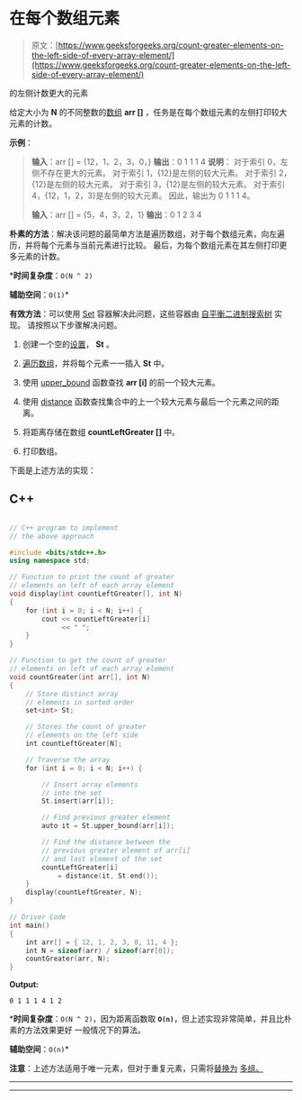 # 在每个数组元素

> 原文：[https://www.geeksforgeeks.org/count-greater-elements-on-the-left-side-of-every-array-element/](https://www.geeksforgeeks.org/count-greater-elements-on-the-left-side-of-every-array-element/)

的左侧计数更大的元素

给定大小为 **N** 的不同整数的[数组](https://www.geeksforgeeks.org/array-data-structure/) **arr []** ，任务是在每个数组元素的左侧打印较大元素的计数。

**示例**：

> **输入**：arr [] = {12，1，2，3，0，}
> **输出**：0 1 1 1 4
> **说明**：
> 对于索引 0，左侧不存在更大的元素。
> 对于索引 1，{12}是左侧的较大元素。
> 对于索引 2，{12}是左侧的较大元素。
> 对于索引 3，{12}是左侧的较大元素。
> 对于索引 4，{12，1，2，3}是左侧的较大元素。
> 因此，输出为 0 1 1 1 4。
> 
> **输入**：arr [] = {5，4，3，2，1}
> **输出**：0 1 2 3 4

**朴素的方法**：解决该问题的最简单方法是遍历数组，对于每个数组元素，向左遍历，并将每个元素与当前元素进行比较。 最后，为每个数组元素在其左侧打印更多元素的计数。

***时间复杂度**：`O(N ^ 2)`

**辅助空间**：`O(1)`*

**有效方法**：可以使用 [Set](https://www.geeksforgeeks.org/set-in-cpp-stl/) 容器解决此问题，这些容器由 [自平衡二进制搜索树](https://www.geeksforgeeks.org/self-balancing-binary-search-trees-comparisons/) 实现。 请按照以下步骤解决问题。

1.  创建一个空的[设置](https://www.geeksforgeeks.org/set-in-cpp-stl/)， **St** 。

2.  [遍历数组](https://www.geeksforgeeks.org/c-program-to-traverse-an-array/)，并将每个元素一一插入 **St** 中。

3.  使用 [upper_bound](https://www.geeksforgeeks.org/set-upper_bound-function-in-c-stl/) 函数查找 **arr [i]** 的前一个较大元素。

4.  使用 [distance](https://www.geeksforgeeks.org/stddistance-in-c/) 函数查找集合中的上一个较大元素与最后一个元素之间的距离。

5.  将距离存储在数组 **countLeftGreater []** 中。

6.  打印数组。

下面是上述方法的实现：

## C++

```cpp

// C++ program to implement 
// the above approach 

#include <bits/stdc++.h> 
using namespace std; 

// Function to print the count of greater 
// elements on left of each array element 
void display(int countLeftGreater[], int N) 
{ 
    for (int i = 0; i < N; i++) { 
        cout << countLeftGreater[i] 
             << " "; 
    } 
} 

// Function to get the count of greater 
// elements on left of each array element 
void countGreater(int arr[], int N) 
{ 
    // Store distinct array 
    // elements in sorted order 
    set<int> St; 

    // Stores the count of greater 
    // elements on the left side 
    int countLeftGreater[N]; 

    // Traverse the array 
    for (int i = 0; i < N; i++) { 

        // Insert array elements 
        // into the set 
        St.insert(arr[i]); 

        // Find previous greater element 
        auto it = St.upper_bound(arr[i]); 

        // Find the distance between the 
        // previous greater element of arr[i] 
        // and last element of the set 
        countLeftGreater[i] 
            = distance(it, St.end()); 
    } 
    display(countLeftGreater, N); 
} 

// Driver Code 
int main() 
{ 
    int arr[] = { 12, 1, 2, 3, 0, 11, 4 }; 
    int N = sizeof(arr) / sizeof(arr[0]); 
    countGreater(arr, N); 
}

```

**Output:**

```
0 1 1 1 4 1 2

```

***时间复杂度**：`O(N ^ 2)`，因为距离函数取 **`O(n)`**，但上述实现非常简单，并且比朴素的方法效果更好 一般情况下的算法。

**辅助空间**：`O(n)`*

**注意**：上述方法适用于唯一元素，但对于重复元素，只需将[替换为](https://www.geeksforgeeks.org/set-in-cpp-stl/) [](https://www.geeksforgeeks.org/set-in-cpp-stl/) [多组。](https://www.geeksforgeeks.org/multiset-in-cpp-stl/)



* * *

* * *




